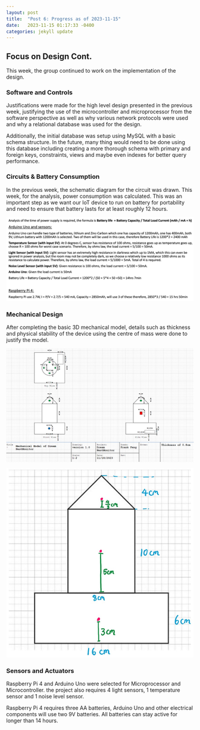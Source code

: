 ```yaml
---
layout: post
title:  "Post 6: Progress as of 2023-11-15"
date:   2023-11-15 01:17:33 -0400
categories: jekyll update
---
```


## Focus on Design Cont. 
This week, the group continued to work on the implementation of the design.

### Software and Controls
Justifications were made for the high level design presented in the previous week, justifying the use of the microcontroller and microprocessor from the software perspective as well as why various network protocols were used and why a relational database was used for the design.

Additionally, the initial database was setup using MySQL with a basic schema structure. In the future, many thing would need to be done using this database including creating a more thorough schema with primary and foreign keys, constraints, views and maybe even indexes for better query performance.

### Circuits & Battery Consumption
In the previous week, the schematic diagram for the circuit was drawn. This week, for the analysis, power consumption was calculated. This was an important step as we want our IoT device to run on battery for portability and need to ensure that battery lasts for at least roughly 12 hours.

<p align="center">
  <img src="/images/power.png" alt="Thickness of model"/>
</p>

### Mechanical Design
After completing the basic 3D mechanical model, details such as thickness and physical stability of the device using the centre of mass were done to justify the model.

<p align="center">
  <img src="/images/thickness.png" alt="Thickness of model"/>
</p>

<p align="center">
  <img src="/images/stability.jpg" alt="Physical stability"/>
</p>

### Sensors and Actuators 
Raspberry Pi 4 and Arduino Uno were selected for Microprocessor and Microcontroller. the project also requires 4 light sensors, 1 temperature sensor and 1 noise level sensor. 

Raspberry Pi 4 requires three AA batteries, Arduino Uno and other electrical components will use two 9V batteries. All batteries can stay active for longer than 14 hours.